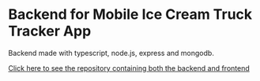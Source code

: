 # Backend for Mobile Ice Cream Truck Tracker App

<p>Backend made with typescript, node.js, express and mongodb.</p>
<a href="https://github.com/ernest1027/IceCreamTruckTrackerApp">Click here to see the repository containing both the backend and frontend</a>
